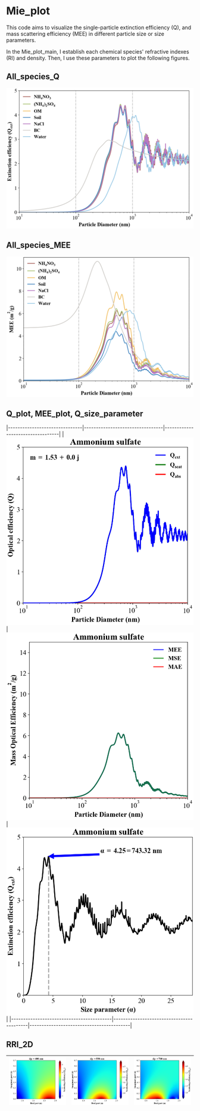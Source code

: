 # Mie_plot
This code aims to visualize the single-particle extinction efficiency (Q), and mass scattering efficiency (MEE) in different particle size or size parameters.

In the Mie_plot_main, I establish each chemical species' refractive indexes (RI) and density. Then, I use these parameters to plot the following figures. 


## All_species_Q
![all_ext](./Figure/Q_ALL_ext.png)


## All_species_MEE
![all_ext](./Figure/MEE_ALL_ext.png)


## Q_plot, MEE_plot, Q_size_parameter
|-------------------------------|---------------------------------|----------------------------------|
| ![all_ext](./Figure/Q_AS.png) | ![all_ext](./Figure/MEE_AS.png) | ![all_ext](./Figure/Q_sp_AS.png) |
|------------------------------------------|------------------------------------------|------------------------------------------|





## RRI_2D
| ![RRI_ext_400](./Figure/RRI_ext_400.png) | ![RRI_ext_550](./Figure/RRI_ext_550.png) | ![RRI_ext_700](./Figure/RRI_ext_700.png) |
|------------------------------------------|------------------------------------------|------------------------------------------|
